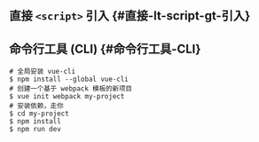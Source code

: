 ## 直接 `<script>` 引入 {#直接-lt-script-gt-引入}



## 命令行工具 \(CLI\) {#命令行工具-CLI}

```
# 全局安装 vue-cli
$ npm install --global vue-cli
# 创建一个基于 webpack 模板的新项目
$ vue init webpack my-project
# 安装依赖，走你
$ cd my-project
$ npm install
$ npm run dev
```



